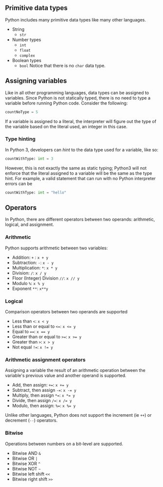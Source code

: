 ## Primitive data types
Python includes many primitive data types like many other languages.
- String
    - `str`
- Number types
    - `int`
    - `float`
    - `complex`
- Boolean types
    - `bool`
Notice that there is no `char` data type.
## Assigning variables
Like in all other programming languages, data types can be assigned to variables. Since Python is not statically typed, there is no need to type a variable before running Python code. Consider the following:
```python
countNoType = 5
```
If a variable is assigned to a literal, the interpreter will figure out the type of the variable based on the literal used, an integer in this case.
### Type hinting
In Python 3, developers can *hint* to the data type used for a variable, like so:
```python
countWithType: int = 3
```
However, this is not exactly the same as static typing; Python3 will not enforce that the literal assigned to a variable will be the same as the type hint. For example, a valid statement that can run with no Python interpreter errors can be
```python
countWithType: int = "hello"
```
## Operators
In Python, there are different operators between two operands: arithmetic, logical, and assignment.
### Arithmetic
Python supports arithmetic between two variables:

- Addition: `+` : `x + y`
- Subtraction: `-`:  `x - y`
- Multiplication: `*`:  `x * y`
- Division: `/`: `x / y`
- Floor (Integer) Division `//`: `x // y`
- Modulo `%`: `x % y`
- Exponent `**`: `x**y`

### Logical 
Comparison operators between two operands are supported

- Less than `<`: `x < y`
- Less than or equal to `<=`: `x <= y`
- Equal to `==`: `x == y`
- Greater than or equal to `>=`: `x >= y`
- Greater than `>`: `x > y`
- Not equal `!=`: `x != y`

### Arithmetic assignment operators
Assigning a variable the result of an arithmetic operation between the variable's previous value and another operand is supported.

- Add, then assign: `+=`: `x += y`
- Subtract, then assign `-=`: `x -= y`
- Multiply, then assign `*=`: `x *= y`
- Divide, then assign `/=`: `x /= y`
- Modulo, then assign: `%=`: `x %= y`

Unlike other languages, Python does not support the increment (ie `++`) or decrement (`--`) operators.
### Bitwise
Operations between numbers on a bit-level are supported.

- Bitwise AND `&`
- Bitwise OR `|`
- Bitwise XOR `^`
- Bitwise NOT `~`
- Bitwise left shift `<<`
- Bitwise right shift `>>`

